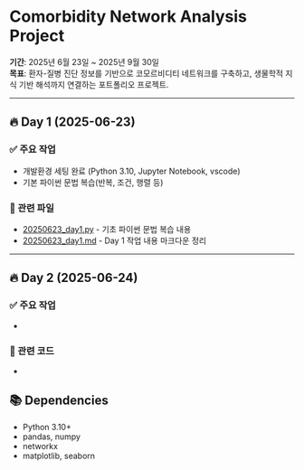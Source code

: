 # Comorbidity Network Analysis Project

**기간**: 2025년 6월 23일 ~ 2025년 9월 30일  
**목표**: 환자-질병 진단 정보를 기반으로 코모르비디티 네트워크를 구축하고, 생물학적 지식 기반 해석까지 연결하는 포트폴리오 프로젝트.

---

## 🔥 Day 1 (2025-06-23)

### ✅ 주요 작업
- 개발환경 세팅 완료 (Python 3.10, Jupyter Notebook, vscode)
- 기본 파이썬 문법 복습(반복, 조건, 행렬 등)

### 📂 관련 파일
- [20250623_day1.py](20250623_day1.py) - 기초 파이썬 문법 복습 내용
- [20250623_day1.md](20250623_day1.md) - Day 1 작업 내용 마크다운 정리

---

## 🔥 Day 2 (2025-06-24)

### ✅ 주요 작업
- 
### 📂 관련 코드
- 


## 📚 Dependencies
- Python 3.10+
- pandas, numpy
- networkx
- matplotlib, seaborn
